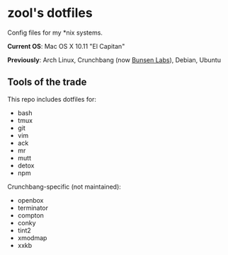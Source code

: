 zool's dotfiles
===============

Config files for my \*nix systems.

**Current OS**: Mac OS X 10.11 "El Capitan"

**Previously**: Arch Linux, Crunchbang (now [Bunsen Labs](https://www.bunsenlabs.org/)), Debian, Ubuntu

Tools of the trade
------------------

This repo includes dotfiles for:

- bash
- tmux
- git
- vim
- ack
- mr
- mutt
- detox
- npm

Crunchbang-specific (not maintained):

- openbox
- terminator
- compton
- conky
- tint2
- xmodmap
- xxkb
